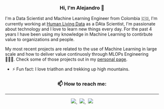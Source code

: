 ### <center>Hi, I'm Alejandro 👾</center>

I'm a Data Scientist and Machine Learning Engineer from Colombia 🇨🇴, I'm currently working at [Human Living Data](https://www.humanld.io/home) as a DAta Scientist, I'm passionate about technology and I love to learn new things every day. For the past 4 years I have been using my knowledge in Machine Learning to contirbute value to organizations and people.

My most recent projects are related to the use of Machine Learning in large scale and how to deliver value continuosly through MLOPs Engineering 👨🏽‍💻. Check some of those projects out in my [personal page](https://alejohz.github.io/).

- ⚡ Fun fact: I love triatlhon and trekking up high mountains.
### <center>📫 How to reach me:</center>
---
<p align="center">
<a href="https://twitter.com/alejohenao98">
  <img src="https://img.shields.io/badge/Twitter-%231DA1F2.svg?style=for-the-badge&logo=Twitter&logoColor=white" />
  </a>
  &nbsp;
  <a href="https://www.linkedin.com/in/alejandro-henao-zapata-95855511a/">
  <img src=https://img.shields.io/badge/linkedin-%230077B5.svg?style=for-the-badge&logo=linkedin&logoColor=white>
  </a>
  &nbsp;
    <a href="mailto:alejandrohenao91@gmail.com">
  <img src=https://img.shields.io/badge/Gmail-D14836?style=for-the-badge&logo=gmail&logoColor=white>
  </a>
</p>
<!--
**alejohz/alejohz** is a ✨ _special_ ✨ repository because its `README.md` (this file) appears on your GitHub profile.

Here are some ideas to get you started:

- 🔭 I’m currently working on ...
- 🌱 I’m currently learning ...
- 👯 I’m looking to collaborate on ...
- 🤔 I’m looking for help with ...
- 💬 Ask me about ...
- 📫 How to reach me: ...
- 😄 Pronouns: ...
- ⚡ Fun fact: ...
-->
